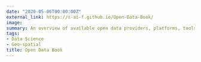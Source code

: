 ```yaml
---
date: "2020-05-06T00:00:00Z"
external_link: https://s-ai-f.github.io/Open-Data-Book/
image: 
summary: An overview of available open data providers, platforms, tools and analysis in different scales (worldwide, europe, and France) and thematics (environment, economy, demography...).
tags: 
- Data Science
- Geo-spatial
title: Open Data Book
---
```


